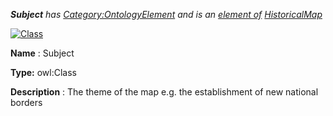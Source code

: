 ___Subject__ 
 has
 [Category:OntologyElement](../../Category/OntologyElement "Category:OntologyElement") 
 and is an
 [element of](../../Property/ElementOf "Property:ElementOf") 
[HistoricalMap](../../Submissions/HistoricalMap "Submissions:HistoricalMap")_




  





[![Class](../../images/thumb/2/27/Class.gif/45px-Class.gif)](../../Image/Class.gif "Class")


__Name__ 
 : Subject
 



__Type:__ 
 owl:Class
 



__Description__ 
 : The theme of the map e.g. the establishment of new national borders